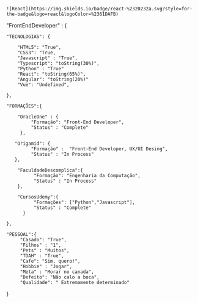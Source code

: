 	![React](https://img.shields.io/badge/react-%2320232a.svg?style=for-the-badge&logo=react&logoColor=%2361DAFB)

"FrontEndDeveloper" : {

    "TECNOLOGIAS": {

        "HTML5": "True",
        "CSS3": "True,
        "Javascript" : "True",
        "Typescript": "toString(30%)",
        "Python" : "True"
        "React": "toString(65%)",
        "Angular": "toString(20%)"
        "Vue": "Undefined",

    },

    "FORMAÇÕES":{

        "OracleOne" : {
             "Formação": "Front-End Developer",
             "Status" : "Complete"
         },

       "Origamid": {
             "Formação" :  "Front-End Developer, UX/UI Desing",
             "Status" : "In Process"
       },

        "FaculdadeDescomplica":{
              "Formação": "Engenharia da Computação",
              "Status" : "In Process"
        },

        "CursosUdemy":{
              "Formações": ["Python","Javascript"],
              "Status" : "Complete"
          }

    },

    "PESSOAL":{
         "Casado": "True",
         "Filhos" : "1",
         "Pets" : "Muitos",
         "TDAH" : "True",
         "Cafe": "Sim, quero!",
         "Hobbie" : "Jogar",
         "Meta" : "Morar no canada",
         "Defeito": "Não calo a boca",
         "Qualidade": " Extremamente determinado"
}

